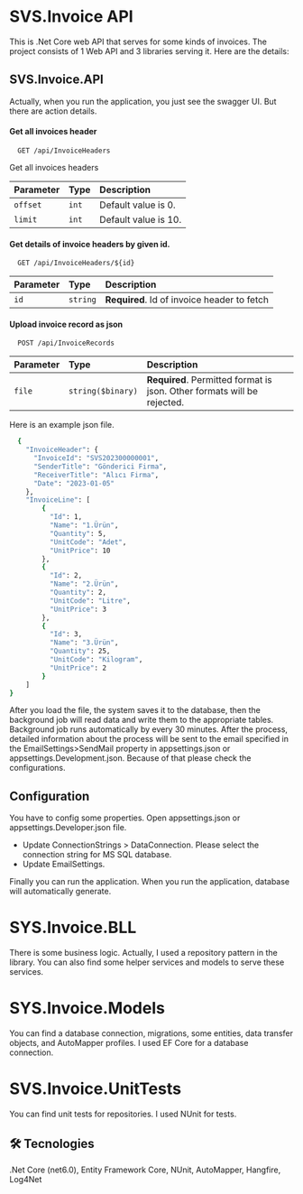 
# SVS.Invoice API

This is .Net Core web API that serves for some kinds of invoices. The project consists of 1 Web API and 3 libraries serving it. Here are the details:  

## SVS.Invoice.API

Actually, when you run the application, you just see the swagger UI. But there are action details.

#### Get all invoices header

```http
  GET /api/InvoiceHeaders
```
Get all invoices headers

| Parameter | Type     | Description                |
| :-------- | :------- | :------------------------- |
| `offset` | `int` | Default value is 0. |
| `limit` | `int` |  Default value is 10. |

#### Get details of invoice headers by given id.

```http
  GET /api/InvoiceHeaders/${id}
```

| Parameter | Type     | Description                       |
| :-------- | :------- | :-------------------------------- |
| `id`      | `string` | **Required**. Id of invoice header to fetch |

#### Upload invoice record as json

```http
  POST /api/InvoiceRecords
```

| Parameter | Type     | Description                       |
| :-------- | :------- | :-------------------------------- |
| `file`      | `string($binary)` | **Required**. Permitted format is json. Other formats will be rejected. |

Here is an example json file.

```bash
  {
    "InvoiceHeader": {
      "InvoiceId": "SVS202300000001",
      "SenderTitle": "Gönderici Firma",
      "ReceiverTitle": "Alıcı Firma",
      "Date": "2023-01-05"
    },
    "InvoiceLine": [
        {
          "Id": 1,
          "Name": "1.Ürün",
          "Quantity": 5,
          "UnitCode": "Adet",
          "UnitPrice": 10
        },
        {
          "Id": 2,
          "Name": "2.Ürün",
          "Quantity": 2,
          "UnitCode": "Litre",
          "UnitPrice": 3
        },
        {
          "Id": 3,
          "Name": "3.Ürün",
          "Quantity": 25,
          "UnitCode": "Kilogram",
          "UnitPrice": 2
        }
    ]
}
```


After you load the file, the system saves it to the database, then the background job will read data and write them to the appropriate tables. Background job runs automatically by every 30 minutes. After the process, detailed information about the process will be sent to the email specified in the EmailSettings>SendMail property in appsettings.json or appsettings.Development.json. Because of that please check the configurations.



## Configuration

You have to config some properties. Open appsettings.json or appsettings.Developer.json file.
- Update ConnectionStrings > DataConnection. Please select the connection string for MS SQL database.
- Update EmailSettings.

Finally you can run the application. When you run the application, database will automatically generate.
 
# SYS.Invoice.BLL

There is some business logic. Actually, I used a repository pattern in the library. You can also find some helper services and models to serve these services.
# SYS.Invoice.Models

You can find a database connection, migrations, some entities, data transfer objects, and AutoMapper profiles.
I used EF Core for a database connection. 
# SVS.Invoice.UnitTests
You can find unit tests for repositories. I used NUnit for tests.
## 🛠 Tecnologies
.Net Core (net6.0), Entity Framework Core, NUnit, AutoMapper, Hangfire, Log4Net

